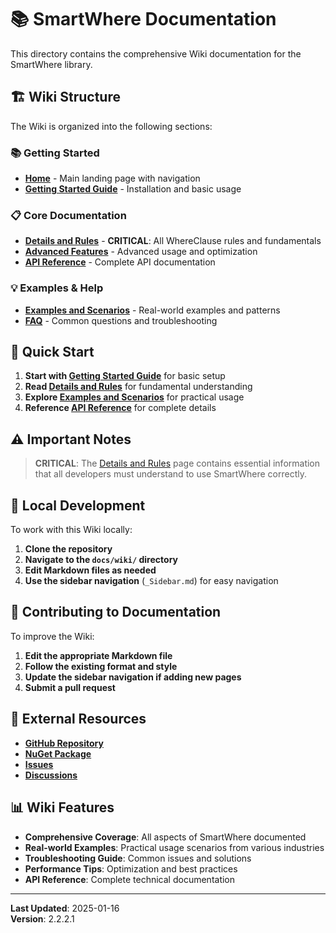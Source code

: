 # 📚 SmartWhere Documentation

This directory contains the comprehensive Wiki documentation for the SmartWhere library.

## 🏗️ Wiki Structure

The Wiki is organized into the following sections:

### 📚 Getting Started
- **[Home](wiki/Home.md)** - Main landing page with navigation
- **[Getting Started Guide](wiki/1.-Usage.md)** - Installation and basic usage

### 📋 Core Documentation
- **[Details and Rules](wiki/2.-Details-and-Rules.md)** - **CRITICAL**: All WhereClause rules and fundamentals
- **[Advanced Features](wiki/3.-Advanced-Features.md)** - Advanced usage and optimization
- **[API Reference](wiki/4.-API-Reference.md)** - Complete API documentation

### 💡 Examples & Help
- **[Examples and Scenarios](wiki/5.-Examples-and-Scenarios.md)** - Real-world examples and patterns
- **[FAQ](wiki/6.-FAQ.md)** - Common questions and troubleshooting

## 🚀 Quick Start

1. **Start with [Getting Started Guide](wiki/1.-Usage.md)** for basic setup
2. **Read [Details and Rules](wiki/2.-Details-and-Rules.md)** for fundamental understanding
3. **Explore [Examples and Scenarios](wiki/5.-Examples-and-Scenarios.md)** for practical usage
4. **Reference [API Reference](wiki/4.-API-Reference.md)** for complete details

## ⚠️ Important Notes

> **CRITICAL**: The [Details and Rules](wiki/2.-Details-and-Rules.md) page contains essential information that all developers must understand to use SmartWhere correctly.

## 🔧 Local Development

To work with this Wiki locally:

1. **Clone the repository**
2. **Navigate to the `docs/wiki/` directory**
3. **Edit Markdown files as needed**
4. **Use the sidebar navigation** (`_Sidebar.md`) for easy navigation

## 📝 Contributing to Documentation

To improve the Wiki:

1. **Edit the appropriate Markdown file**
2. **Follow the existing format and style**
3. **Update the sidebar navigation if adding new pages**
4. **Submit a pull request**

## 🔗 External Resources

- **[GitHub Repository](https://github.com/byerlikaya/SmartWhere)**
- **[NuGet Package](https://www.nuget.org/packages/SmartWhere)**
- **[Issues](https://github.com/byerlikaya/SmartWhere/issues)**
- **[Discussions](https://github.com/byerlikaya/SmartWhere/discussions)**

## 📊 Wiki Features

- **Comprehensive Coverage**: All aspects of SmartWhere documented
- **Real-world Examples**: Practical usage scenarios from various industries
- **Troubleshooting Guide**: Common issues and solutions
- **Performance Tips**: Optimization and best practices
- **API Reference**: Complete technical documentation

---

**Last Updated**: 2025-01-16  
**Version**: 2.2.2.1

